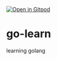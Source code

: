 [![Open in Gitpod](https://gitpod.io/button/open-in-gitpod.svg)](https://gitpod.io/#<https://github.com/fakhrinf/go-learn>)
# go-learn
learning golang
